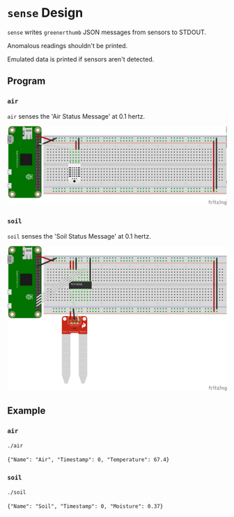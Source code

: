 # `sense` Design

`sense` writes `greenerthumb` JSON messages from sensors to STDOUT.

Anomalous readings shouldn't be printed.

Emulated data is printed if sensors aren't detected.

## Program

### `air`

`air` senses the 'Air Status Message' at 0.1 hertz.

![Air Schematic](air.png)

### `soil`

`soil` senses the 'Soil Status Message' at 0.1 hertz.

![Soil Schematic](soil.png)

## Example

### `air`

```
./air

{"Name": "Air", "Timestamp": 0, "Temperature": 67.4}
```

### `soil`

```
./soil

{"Name": "Soil", "Timestamp": 0, "Moisture": 0.37}
```
